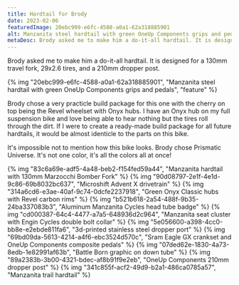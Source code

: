 ```yaml
---
title: Hardtail for Brody
date: 2023-02-06
featuredImage: 20ebc999-e6fc-4588-a0a1-62a318885901
alt: Manzanita steel hardtail with green OneUp Components grips and pedals
metaDesc: Brody asked me to make him a do-it-all hardtail. It is designed for a 130mm travel fork, 29x2.6 tires, and a 210mm dropper post.
---
```


Brody asked me to make him a do-it-all hardtail. It is designed for a 130mm travel fork, 29x2.6 tires, and a 210mm dropper post.

{% img "20ebc999-e6fc-4588-a0a1-62a318885901", "Manzanita steel hardtail with green OneUp Components grips and pedals", "feature" %}

Brody chose a very practicle build package for this one with the cherry on top being the Revel wheelset with Onyx hubs. I have an Onyx hub on my full suspension bike and love being able to hear nothing but the tires roll through the dirt. If I were to create a ready-made build package for all future hardtails, it would be almost identicle to the parts on this bike.

It's impossible not to mention how this bike looks. Brody chose Prismatic Universe. It's not one color, it's all the colors all at once!

{% img "83c6a69e-adf5-4a48-beb2-f154fed59a44", "Manzanita hardtail with 130mm Marzocchi Bomber Fork" %}
{% img "90d08797-2e1f-4e1d-9c86-69b8032bc637", "Microshift Advent X drivetrain" %}
{% img "314a6cd6-e3ae-40af-9c74-0dcfe2237918", "Green Onyx Classic hubs with Revel carbon rims" %}
{% img "b521b618-2a54-488f-9b35-24ba337083b3", "Aluminum Manzanita Cycles head tube badge" %}
{% img "cd000387-64c4-4477-a7a5-648936d2c964", "Manzanita seat cluster with Engin Cycles double bolt collar" %}
{% img "5e056600-a398-4cc0-bb8e-e2ebde811fa6", "3d-printed stainless steel dropper port" %}
{% img "69bd09da-5613-4214-a4f6-ebc3524d570c", "Sram Eagle GX crankset and OneUp Components composite pedals" %}
{% img "07ded62e-1830-4a73-8edb-1e82991af63b", "Battle Born graphic on down tube" %}
{% img "89a2383b-3b00-4321-bdec-af8b91f9e2eb", "OneUp Components 210mm dropper post" %}
{% img "341c855f-acf2-49d9-b2a1-486ca0785a57", "Manzanita trail hardtail" %}


